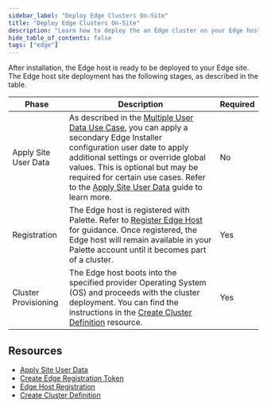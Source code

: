```yaml
---
sidebar_label: "Deploy Edge Clusters On-Site"
title: "Deploy Edge Clusters On-Site"
description: "Learn how to deploy the an Edge cluster on your Edge host on-site."
hide_table_of_contents: false
tags: ["edge"]
---
```


After installation, the Edge host is ready to be deployed to your Edge site. The Edge host site deployment has the
following stages, as described in the table.

| Phase                | Description                                                                                                                                                                                                                                                                                                                                                                                    | Required |
| -------------------- | ---------------------------------------------------------------------------------------------------------------------------------------------------------------------------------------------------------------------------------------------------------------------------------------------------------------------------------------------------------------------------------------------- | -------- |
| Apply Site User Data | As described in the [Multiple User Data Use Case](../../edgeforge-workflow/prepare-user-data.md#multiple-user-data-use-case), you can apply a secondary Edge Installer configuration user date to apply additional settings or override global values. This is optional but may be required for certain use cases. Refer to the [Apply Site User Data](site-user-data.md) guide to learn more. | No       |
| Registration         | The Edge host is registered with Palette. Refer to [Register Edge Host](edge-host-registration.md) for guidance. Once registered, the Edge host will remain available in your Palette account until it becomes part of a cluster.                                                                                                                                                              | Yes      |
| Cluster Provisioning | The Edge host boots into the specified provider Operating System (OS) and proceeds with the cluster deployment. You can find the instructions in the [Create Cluster Definition](cluster-deployment.md) resource.                                                                                                                                                                              | Yes      |

## Resources

- [Apply Site User Data](site-user-data.md)
- [Create Edge Registration Token](./create-registration-token.md)
- [Edge Host Registration](./edge-host-registration.md)
- [Create Cluster Definition](cluster-deployment.md)
